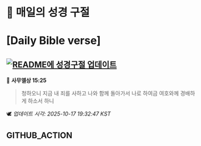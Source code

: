 # 🙏 매일의 성경 구절
# [Daily Bible verse]
## [![README에 성경구절 업데이트](https://github.com/DONGSUKA/first_test/actions/workflows/update-readme-bible.yml/badge.svg)](https://github.com/DONGSUKA/first_test/actions/workflows/update-readme-bible.yml)
<!-- START_BIBLE_VERSE -->
📖 **사무엘상 15:25**
> 청하오니 지금 내 죄를 사하고 나와 함께 돌아가서 나로 하여금 여호와께 경배하게 하소서 하니

🕊️ _업데이트 시각: 2025-10-17 19:32:47 KST_
  <!-- END_BIBLE_VERSE -->
## GITHUB_ACTION
